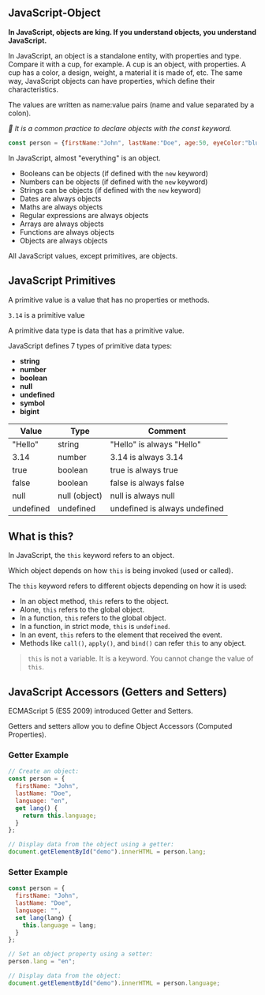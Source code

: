 ## JavaScript-Object

**In JavaScript, objects are king. If you understand objects, you understand JavaScript.**

In JavaScript, an object is a standalone entity, with properties and type. Compare it with a cup, for example. A cup is an object, with properties. A cup has a color, a design, weight, a material it is made of, etc. The same way, JavaScript objects can have properties, which define their characteristics.

The values are written as name:value pairs (name and value separated by a colon).


*🔰 It is a common practice to declare objects with the const keyword.*

``` javascript
const person = {firstName:"John", lastName:"Doe", age:50, eyeColor:"blue"};
```

In JavaScript, almost "everything" is an object.

- Booleans can be objects (if defined with the `new` keyword)
- Numbers can be objects (if defined with the `new` keyword)
- Strings can be objects (if defined with the `new` keyword)
- Dates are always objects
- Maths are always objects
- Regular expressions are always objects
- Arrays are always objects
- Functions are always objects
- Objects are always objects

All JavaScript values, except primitives, are objects.

## JavaScript Primitives
A primitive value is a value that has no properties or methods.

`3.14` is a primitive value

A primitive data type is data that has a primitive value.

JavaScript defines 7 types of primitive data types:

- **string**
- **number**
- **boolean**
- **null**
- **undefined**
- **symbol**
- **bigint**

|   Value           |   Type            |   Comment                         |
|-------------------|-------------------|-----------------------------------|
|   "Hello"         |   string          |   "Hello" is always "Hello"       |
|   3.14            |   number          |   3.14 is always 3.14             |
|   true            |   boolean         |   true is always true             |
|   false           |   boolean         |   false is always false           |
|   null            |   null (object)   |   null is always null             |
|   undefined       |   undefined       |   undefined is always undefined   |


## What is this?
In JavaScript, the `this` keyword refers to an object.

Which object depends on how `this` is being invoked (used or called).

The `this` keyword refers to different objects depending on how it is used:

- In an object method, `this` refers to the object.
- Alone, `this` refers to the global object.
- In a function, `this` refers to the global object.
- In a function, in strict mode, `this` is `undefined`.
- In an event, `this` refers to the element that received the event.
- Methods like `call()`, `apply()`, and `bind()` can refer `this` to any object.

> `this` is not a variable. It is a keyword. You cannot change the value of `this`.

## JavaScript Accessors (Getters and Setters)
ECMAScript 5 (ES5 2009) introduced Getter and Setters.

Getters and setters allow you to define Object Accessors (Computed Properties).


### Getter Example
``` js
// Create an object:
const person = {
  firstName: "John",
  lastName: "Doe",
  language: "en",
  get lang() {
    return this.language;
  }
};

// Display data from the object using a getter:
document.getElementById("demo").innerHTML = person.lang;
```

### Setter Example
```js
const person = {
  firstName: "John",
  lastName: "Doe",
  language: "",
  set lang(lang) {
    this.language = lang;
  }
};

// Set an object property using a setter:
person.lang = "en";

// Display data from the object:
document.getElementById("demo").innerHTML = person.language;
```
